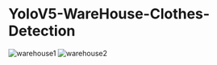 # YoloV5-WareHouse-Clothes-Detection

![warehouse1](https://user-images.githubusercontent.com/63568546/187602039-a6128f14-07ab-4046-84db-016a998ea314.png)
![warehouse2](https://user-images.githubusercontent.com/63568546/187602067-c3780c4d-6edf-426d-adf1-e8b363fe6af2.png)
